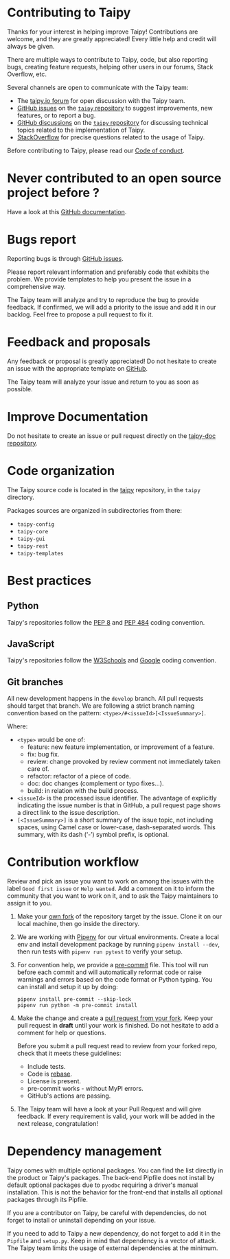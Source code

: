 # Contributing to Taipy

Thanks for your interest in helping improve Taipy! Contributions are welcome, and they are
greatly appreciated! Every little help and credit will always be given.

There are multiple ways to contribute to Taipy, code, but also reporting bugs, creating feature
requests, helping other users in our forums, Stack Overflow, etc.

Several channels are open to communicate with the Taipy team:

- The [taipy.io forum](https://www.taipy.io/community/) for open discussion with the Taipy team.
- [GitHub issues](https://github.com/Avaiga/taipy/issues) on the
    [`taipy` repository](https://github.com/Avaiga/taipy) to suggest improvements, new features,
    or to report a bug.
- [GitHub discussions](https://github.com/Avaiga/taipy/discussions) on the
    [`taipy` repository](https://github.com/Avaiga/taipy) for discussing technical topics
    related to the implementation of Taipy.
- [StackOverflow](https://stackoverflow.com/questions/tagged/taipy) for precise questions
    related to the usage of Taipy.

Before contributing to Taipy, please read our [Code of conduct](code_of_conduct.md).

# Never contributed to an open source project before ?

Have a look at this
[GitHub documentation](https://docs.github.com/en/get-started/quickstart/contributing-to-projects).

# Bugs report

Reporting bugs is through [GitHub issues](https://github.com/Avaiga/taipy/issues).

Please report relevant information and preferably code that exhibits the problem. We provide
templates to help you present the issue in a comprehensive way.

The Taipy team will analyze and try to reproduce the bug to provide feedback. If confirmed, we
will add a priority to the issue and add it in our backlog. Feel free to propose a pull request
to fix it.

# Feedback and proposals

Any feedback or proposal is greatly appreciated! Do not hesitate to create an issue with the
appropriate template on [GitHub](https://github.com/Avaiga/taipy/issues).

The Taipy team will analyze your issue and return to you as soon as possible.

# Improve Documentation

Do not hesitate to create an issue or pull request directly on the
[taipy-doc repository](https://github.com/Avaiga/taipy-doc/issues).

# Code organization

The Taipy source code is located in the [taipy](https://github.com/Avaiga/taipy)
repository, in the `taipy` directory.

Packages sources are organized in subdirectories from there:

- `taipy-config`
- `taipy-core`
- `taipy-gui`
- `taipy-rest`
- `taipy-templates`

# Best practices

## Python

Taipy's repositories follow the [PEP 8](https://www.python.org/dev/peps/pep-0008/) and
[PEP 484](https://www.python.org/dev/peps/pep-0484/) coding convention.

## JavaScript

Taipy's repositories follow the [W3Schools](https://www.w3schools.com/js/js_conventions.asp) and
[Google](https://google.github.io/styleguide/tsguide.html) coding convention.

## Git branches

All new development happens in the `develop` branch. All pull requests should target that branch.
We are following a strict branch naming convention based on the pattern:
`<type>/#<issueId>[<IssueSummary>]`.

Where:

- `<type>` would be one of:
    - feature: new feature implementation, or improvement of a feature.
    - fix: bug fix.
    - review: change provoked by review comment not immediately taken care of.
    - refactor: refactor of a piece of code.
    - doc: doc changes (complement or typo fixes…).
    - build: in relation with the build process.
- `<issueId>` is the processed issue identifier. The advantage of explicitly indicating the
    issue number is that in GitHub, a pull request page shows a direct link to the issue
    description.
- `[<IssueSummary>]` is a short summary of the issue topic, not including spaces, using Camel
    case or lower-case, dash-separated words. This summary, with its dash (‘-’) symbol prefix,
    is optional.

# Contribution workflow

Review and pick an issue you want to work on among the issues with the label
`Good first issue` or `Help wanted`. Add a comment on it to inform the community
that you want to work on it, and to ask the Taipy maintainers to assign it to you.

1. Make your [own fork](https://help.github.com/en/github/getting-started-with-github/fork-a-repo)
    of the repository target by the issue. Clone it on our local machine, then go inside the
    directory.

2. We are working with [Pipenv](https://github.com/pypa/pipenv) for our virtual environments.
    Create a local env and install development package by running `pipenv install --dev`, then
    run tests with `pipenv run pytest` to verify your setup.

3. For convention help, we provide a [pre-commit](https://pre-commit.com/hooks.html) file.
    This tool will run before each commit and will automatically reformat code or raise warnings
    and errors based on the code format or Python typing. You can install and setup it up by doing:
    ```console
    pipenv install pre-commit --skip-lock
    pipenv run python -m pre-commit install
    ```

4. Make the change and create a
    [pull request from your fork](https://help.github.com/en/github/collaborating-with-issues-and-pull-requests/creating-a-pull-request-from-a-fork).
    Keep your pull request in __draft__ until your work is finished.
    Do not hesitate to add a comment for help or questions.

    Before you submit a pull request read to review from your forked repo, check that it meets
    these guidelines:
    - Include tests.
    - Code is [rebase](http://stackoverflow.com/a/7244456/1110993).
    - License is present.
    - pre-commit works - without MyPI errors.
    - GitHub's actions are passing.

5. The Taipy team will have a look at your Pull Request and will give feedback. If every
    requirement is valid, your work will be added in the next release, congratulation!

# Dependency management

Taipy comes with multiple optional packages. You can find the list directly in the product or
Taipy's packages. The back-end Pipfile does not install by default optional packages due to
`pyodbc` requiring a driver's manual installation. This is not the behavior for the front-end
that installs all optional packages through its Pipfile.

If you are a contributor on Taipy, be careful with dependencies, do not forget to install or
uninstall depending on your issue.

If you need to add to Taipy a new dependency, do not forget to add it in the `Pipfile` and
`setup.py`. Keep in mind that dependency is a vector of attack. The Taipy team limits the usage
of external dependencies at the minimum.

